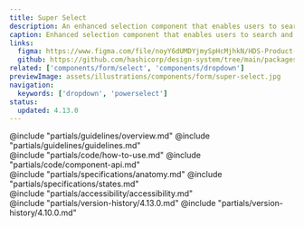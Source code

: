 ```yaml
---
title: Super Select
description: An enhanced selection component that enables users to search and select items from a list of options and supports flexible custom content.
caption: Enhanced selection component that enables users to search and select items from a list.
links:
  figma: https://www.figma.com/file/noyY6dUMDYjmySpHcMjhkN/HDS-Product---Components?type=design&node-id=55732%3A13611&mode=design&t=OdKVlFNX52MtU0FA-1
  github: https://github.com/hashicorp/design-system/tree/main/packages/components/src/components/hds/form/super-select
related: ['components/form/select', 'components/dropdown']
previewImage: assets/illustrations/components/form/super-select.jpg
navigation:
  keywords: ['dropdown', 'powerselect']
status:
  updated: 4.13.0
---
```


<section data-tab="Guidelines">
  @include "partials/guidelines/overview.md"
  @include "partials/guidelines/guidelines.md"
</section>

<section data-tab="Code">
  @include "partials/code/how-to-use.md"
  @include "partials/code/component-api.md"
</section>

<section data-tab="Specifications">
  @include "partials/specifications/anatomy.md"
  @include "partials/specifications/states.md"
</section>

<section data-tab="Accessibility">
  @include "partials/accessibility/accessibility.md"
</section>

<section data-tab="Version history">
  @include "partials/version-history/4.13.0.md"
  @include "partials/version-history/4.10.0.md"
</section>
